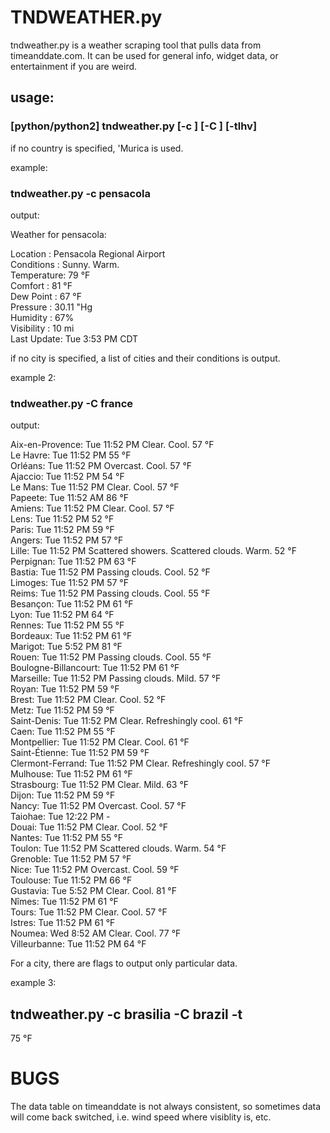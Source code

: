 TNDWEATHER.py
=============

tndweather.py is a weather scraping tool that pulls data from timeanddate.com.
It can be used for general info, widget data, or entertainment if you are weird.

## usage: 

### [python/python2] tndweather.py [-c <city>] [-C <country>] [-tlhv]

if no country is specified, 'Murica is used.

example: 

### tndweather.py -c pensacola

output: 

Weather for pensacola:

Location   : Pensacola Regional Airport  
Conditions : Sunny. Warm.  
Temperature: 79 °F  
Comfort    : 81 °F  
Dew Point  : 67 °F  
Pressure   : 30.11 "Hg  
Humidity   : 67%  
Visibility : 10 mi  
Last Update: Tue 3:53 PM CDT  

if no city is specified, a list of cities and their conditions is output.

example 2:

### tndweather.py -C france

output:

Aix-en-Provence: Tue 11:52 PM Clear. Cool. 57 °F  
Le Havre: Tue 11:52 PM 55 °F  
Orléans: Tue 11:52 PM Overcast. Cool. 57 °F  
Ajaccio: Tue 11:52 PM 54 °F  
Le Mans: Tue 11:52 PM Clear. Cool. 57 °F  
Papeete: Tue 11:52 AM 86 °F  
Amiens: Tue 11:52 PM Clear. Cool. 57 °F  
Lens: Tue 11:52 PM 52 °F  
Paris: Tue 11:52 PM 59 °F  
Angers: Tue 11:52 PM 57 °F  
Lille: Tue 11:52 PM Scattered showers. Scattered clouds. Warm. 52 °F  
Perpignan: Tue 11:52 PM 63 °F  
Bastia: Tue 11:52 PM Passing clouds. Cool. 52 °F  
Limoges: Tue 11:52 PM 57 °F  
Reims: Tue 11:52 PM Passing clouds. Cool. 55 °F  
Besançon: Tue 11:52 PM 61 °F  
Lyon: Tue 11:52 PM 64 °F  
Rennes: Tue 11:52 PM 55 °F  
Bordeaux: Tue 11:52 PM 61 °F  
Marigot: Tue 5:52 PM 81 °F  
Rouen: Tue 11:52 PM Passing clouds. Cool. 55 °F  
Boulogne-Billancourt: Tue 11:52 PM 61 °F  
Marseille: Tue 11:52 PM Passing clouds. Mild. 57 °F  
Royan: Tue 11:52 PM 59 °F  
Brest: Tue 11:52 PM Clear. Cool. 52 °F  
Metz: Tue 11:52 PM 59 °F  
Saint-Denis: Tue 11:52 PM Clear. Refreshingly cool. 61 °F  
Caen: Tue 11:52 PM 55 °F  
Montpellier: Tue 11:52 PM Clear. Cool. 61 °F  
Saint-Étienne: Tue 11:52 PM 59 °F  
Clermont-Ferrand: Tue 11:52 PM Clear. Refreshingly cool. 57 °F  
Mulhouse: Tue 11:52 PM 61 °F  
Strasbourg: Tue 11:52 PM Clear. Mild. 63 °F  
Dijon: Tue 11:52 PM 59 °F  
Nancy: Tue 11:52 PM Overcast. Cool. 57 °F  
Taiohae: Tue 12:22 PM -  
Douai: Tue 11:52 PM Clear. Cool. 52 °F  
Nantes: Tue 11:52 PM 55 °F  
Toulon: Tue 11:52 PM Scattered clouds. Warm. 54 °F  
Grenoble: Tue 11:52 PM 57 °F  
Nice: Tue 11:52 PM Overcast. Cool. 59 °F  
Toulouse: Tue 11:52 PM 66 °F  
Gustavia: Tue 5:52 PM Clear. Cool. 81 °F  
Nîmes: Tue 11:52 PM 61 °F  
Tours: Tue 11:52 PM Clear. Cool. 57 °F  
Istres: Tue 11:52 PM 61 °F  
Noumea: Wed 8:52 AM Clear. Cool. 77 °F  
Villeurbanne: Tue 11:52 PM 64 °F  

For a city, there are flags to output only particular data.

example 3:

## tndweather.py -c brasilia -C brazil -t 
75 °F

# BUGS

The data table on timeanddate is not always consistent, so sometimes data will
come back switched, i.e. wind speed where visiblity is, etc.
